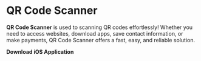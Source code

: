 # QR Code Scanner
**QR Code Scanner** is used to scanning QR codes effortlessly! Whether you need to access websites, download apps, save contact information, or make payments, QR Code Scanner offers a fast, easy, and reliable solution.

**Download iOS Application**



